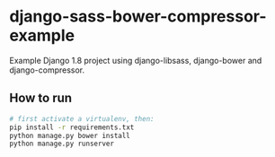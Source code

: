 # django-sass-bower-compressor-example
Example Django 1.8 project using django-libsass, django-bower and django-compressor.

## How to run
```sh
# first activate a virtualenv, then:
pip install -r requirements.txt 
python manage.py bower install
python manage.py runserver
```
